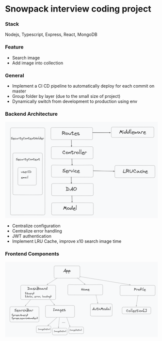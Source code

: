 # Snowpack interview coding project
### Stack  
Nodejs, Typescript, Express, React, MongoDB  
### Feature  
- Search image
- Add image into collection  
### General  
- Implement a CI CD pipeline to automatically deploy for each commit on master 
- Group folder by layer (due to the small size of project)
- Dynamically switch from development to production using env
### Backend Architecture  
![backend architecture](./assets/backend-architecture.png)
- Centralize configuration
- Centralize error handling
- JWT authentication
- Implement LRU Cache, improve x10 search image time
### Frontend Components  
![frontend components](./assets/frontend-component.png)
